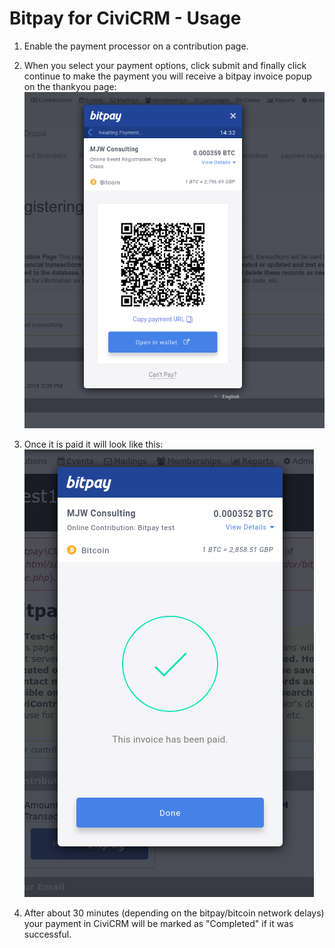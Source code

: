 # Bitpay for CiviCRM - Usage

1. Enable the payment processor on a contribution page.
1. When you select your payment options, click submit and finally click continue to make the payment you will receive a bitpay invoice popup on the thankyou page:
![bitpay invoicewaiting](/docs/images/bitpay_invoicewaiting.png)

1. Once it is paid it will look like this:
![bitpay_invoicepaid](/docs/images/bitpay_invoicepaid.png)

1. After about 30 minutes (depending on the bitpay/bitcoin network delays) your payment in CiviCRM will be marked as "Completed" if it was successful.